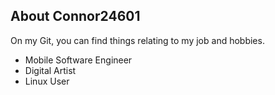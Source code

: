 About Connor24601
-
On my Git, you can find things relating to my job and hobbies.
- Mobile Software Engineer
- Digital Artist
- Linux User


